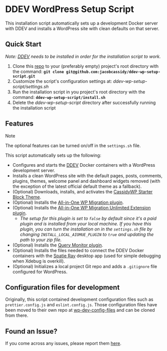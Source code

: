 # DDEV WordPress Setup Script

This installation script automatically sets up a development Docker server with DDEV and installs a WordPress site with clean defaults on that server.

## Quick Start

_Note: [DDEV](https://ddev.com/) needs to be installed in order for the installation script to work._

1. Clone this [repo](https://github.com/jacobcassidy/ddev-wp-setup-script) to your (preferably empty) project's root directory with the command: **`git clone git@github.com:jacobcassidy/ddev-wp-setup-script.git`**
2. Customize the script's configuration settings at: _ddev-wp-setup-script/settings.sh_
3. Run the installation script in you project's root directory with the command: **`ddev-wp-setup-script/install.sh`**
4. Delete the _ddev-wp-setup-script_ directory after successfully running the installation script

## Features

> [!NOTE]
> The optional features can be turned on/off in the `settings.sh` file.

This script automatically sets up the following:

-   Configures and starts the [DDEV](https://ddev.com/) Docker containers with a WordPress development server.
-   Installs a clean WordPress site with the default pages, posts, comments, plugins, themes, welcome panel and dashboard widgets removed (with the exception of the latest official default theme as a fallback).
-   (Optional) Downloads, installs, and activates the [CassidyWP Starter Block Theme](https://github.com/jacobcassidy/cassidywp-starter-block-theme).
-   (Optional) Installs the [All-in-One WP Migration plugin](https://wordpress.org/plugins/all-in-one-wp-migration/).
-   (Optional) Installs the [All-in-One WP Migration Unlimited Extension plugin](https://servmask.com/products/unlimited-extension).
    -   _The setup for this plugin is set to `false` by default since it's a paid plugin and is installed from your local machine. If you have this plugin, you can turn the installation on in the `settings.sh` file by changing `INSTALL_LOCAL_AIOMUE_PLUGIN` to `true` and updating the path to your zip file._
-   (Optional) Installs the [Query Monitor plugin](https://wordpress.org/plugins/query-monitor/).
-   (Optional) Installs the files needed to connect the DDEV Docker containers with the [Spatie Ray](https://myray.app/) desktop app (used for simple debugging when Xdebug is overkill).
-   (Optional) Initializes a local project Git repo and adds a `.gitignore` file configured for WordPress.

## Configuration files for development

Originally, this script contained development configuration files such as `prettier.config.js` and `eslint.config.js`. Those configuration files have been moved to their own repo at [wp-dev-config-files](https://github.com/jacobcassidy/wp-dev-config-files) and can be cloned from there.

## Found an Issue?

If you come across any issues, please report them [here](https://github.com/jacobcassidy/ddev-wp-setup-script/issues).
